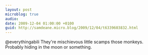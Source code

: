 ```yaml
---
layout: post
microblog: true
audio: 
date: 2009-12-04 01:00:00 +0100
guid: http://samdeane.micro.blog/2009/12/04/t6339603832.html
---
```

@everythingabili They're mischievous little scamps those monkeys. Probably hiding in the moon or something.
